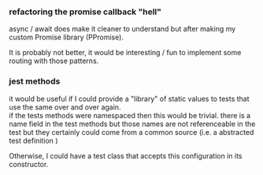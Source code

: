 ### refactoring the promise callback "hell"
async / await does make it cleaner to understand but after making my custom Promise library (PPromise).  

It is probably not  better, it would be interesting / fun to implement some routing with those patterns.

### jest methods
it would be useful if I could provide a "library" of static values to tests that use the same over and over again.  
if the tests methods were namespaced then this would be trivial.
there is a name field in the test methods but those names are not referenceable in the test   but they certainly could 
come from a common source (i.e. a abstracted test definition )

Otherwise, I could have a test class that accepts this configuration in its constructor. 

 